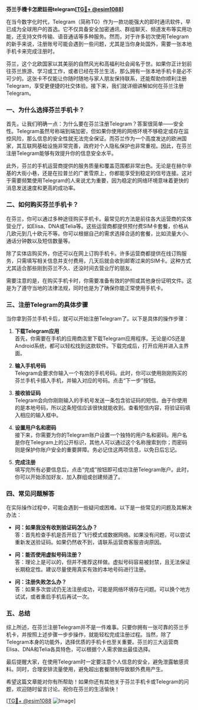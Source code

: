 **芬兰手機卡怎麽註冊telegram[[TG💪+ @esim1088](https://t.me/s/esim1088)]**

在当今数字化时代，Telegram（简称TG）作为一款功能强大的即时通讯软件，早已成为全球用户的首选。它不仅具备安全加密通讯、群组聊天、频道发布等实用功能，还支持文件传输、语音通话等多种服务。然而，对于许多初次使用Telegram的新手来说，注册账号可能会遇到一些问题，尤其是当你身处国外，需要一张本地手机卡来完成注册时。

芬兰，这个北欧国家以其美丽的自然风光和高福利社会闻名于世。如果你正计划前往芬兰旅游、学习或工作，或者已经在芬兰生活，那么拥有一张本地手机卡是必不可少的。这张卡不仅能让你随时随地与家人朋友保持联系，还能帮助你顺利注册Telegram，享受更便捷的社交体验。接下来，我们就详细讲解如何在芬兰注册Telegram。

### 一、为什么选择芬兰手机卡？

首先，让我们明确一点：为什么要在芬兰注册Telegram？答案很简单——安全性。Telegram虽然号称端到端加密，但如果你使用的网络环境不够稳定或存在监控风险，那么信息的安全性就无法完全保证。而芬兰作为一个高度发达的欧洲国家，其互联网基础设施非常完善，政府对个人隐私保护也非常重视。因此，在芬兰注册Telegram能够有效提升你的信息安全水平。

此外，芬兰的手机运营商提供的服务质量和覆盖范围都非常出色。无论是在赫尔辛基的大街小巷，还是在拉普兰的广袤雪原上，你都能享受到稳定的信号连接。这对于需要频繁使用Telegram的人来说尤为重要，因为稳定的网络环境意味着更快的消息发送速度和更高的成功率。

### 二、如何购买芬兰手机卡？

在芬兰，你可以通过多种途径购买手机卡。最常见的方法是前往各大运营商的实体营业厅，如Elisa、DNA或Telia等。这些运营商都提供预付费SIM卡套餐，价格从几欧元到几十欧元不等。你可以根据自己的需求选择合适的套餐，比如流量大小、通话分钟数以及短信数量等。

除了实体店购买外，你还可以在网上订购手机卡。许多运营商都提供在线订购服务，只需填写相关信息并支付费用，几天后就会收到邮寄过来的SIM卡。这种方式尤其适合那些刚到芬兰不久、还没时间去营业厅的朋友。

需要注意的是，在购买手机卡时，你需要准备有效的护照或其他身份证明文件。这是为了遵守当地的法律法规，同时也是为了确保你能正常使用手机卡。

### 三、注册Telegram的具体步骤

当你拿到芬兰手机卡后，就可以开始注册Telegram了。以下是具体的操作步骤：

1. **下载Telegram应用**  
   首先，你需要在手机的应用商店里下载Telegram应用程序。无论是iOS还是Android系统，都可以轻松找到这款软件。下载完成后，打开应用并进入主界面。

2. **输入手机号码**  
   Telegram会要求你输入一个有效的手机号码。此时，你可以使用刚刚购买的芬兰手机卡插入手机，并输入对应的号码。点击“下一步”按钮。

3. **接收验证码**  
   Telegram会向你刚刚输入的手机号发送一条包含验证码的短信。由于你使用的是本地号码，所以这条短信应该很快就能收到。查看短信内容，将验证码填入相应的输入框中。

4. **设置用户名和密码**  
   接下来，你需要为你的Telegram账户设置一个独特的用户名和密码。用户名是你在Telegram上的公开标识，其他人可以通过这个名称搜索到你；而密码则是保护你账户安全的重要屏障。务必记住这两项信息，以免日后忘记。

5. **完成注册**  
   填写完所有必要信息后，点击“完成”按钮即可成功注册Telegram账户。此时，你可以开始添加好友、加入群组或创建频道了。

### 四、常见问题解答

在实际操作过程中，可能会遇到一些疑问或困难。以下是一些常见的问题及其解决办法：

- **问：如果我没有收到验证码怎么办？**  
  答：首先检查手机是否开启了飞行模式或数据网络。如果没有问题，可以尝试重新发送验证码。如果仍然收不到，请联系运营商客服咨询原因。

- **问：能否使用虚拟号码注册？**  
  答：理论上是可以的，但并不推荐这样做。虚拟号码容易被封禁，且无法保证长期稳定性。建议尽量使用真实有效的本地号码进行注册。

- **问：注册失败怎么办？**  
  答：如果多次尝试仍无法注册成功，可能是网络环境存在问题。可以换个地方试试，或者重启手机后再试一次。

### 五、总结

综上所述，在芬兰注册Telegram并不是一件难事。只要你拥有一张可靠的芬兰手机卡，并按照上述步骤一步步操作，就能轻松完成注册过程。当然，除了Telegram本身的功能外，选择优质的手机卡也至关重要。芬兰的三大运营商Elisa、DNA和Telia各具特色，可以根据个人需求做出最佳选择。

最后提醒大家，在使用Telegram时一定要注意个人信息的安全，避免泄露敏感资料。同时，合理安排流量使用，避免超出套餐限制导致额外费用产生。

希望这篇文章能对你有所帮助！如果你还有其他关于芬兰手机卡或Telegram的问题，欢迎随时留言讨论。祝你在芬兰的生活愉快！

[[TG💪+ @esim1088](https://t.me/s/esim1088) ![Image](https://i.postimg.cc/4NQfJmqS/Snipaste-2025-05-13-00-14-12.png)]